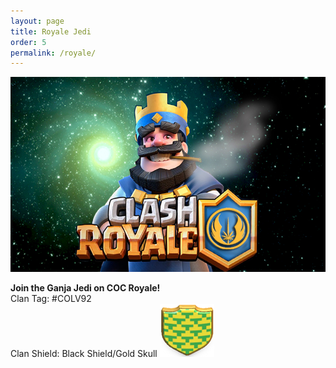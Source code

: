 ```yaml
---
layout: page
title: Royale Jedi
order: 5 
permalink: /royale/
---
```


![Clash Royale image](/royale.png)

**Join the Ganja Jedi on COC Royale!** <br/>
Clan Tag: #COLV92 <br/>
Clan Shield: Black Shield/Gold Skull ![Clan Shield](/badge.png)
